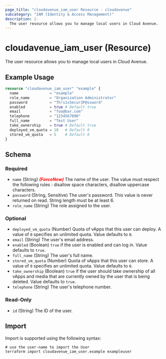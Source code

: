 ```yaml
---
page_title: "cloudavenue_iam_user Resource - cloudavenue"
subcategory: "IAM (Identity & Access Management)"
description: |-
  The user resource allows you to manage local users in Cloud Avenue.
---
```


# cloudavenue_iam_user (Resource)

The user resource allows you to manage local users in Cloud Avenue.

## Example Usage

```terraform
resource "cloudavenue_iam_user" "example" {
  name              = "example"
  role_name         = "Organization Administrator"
  password          = "Th!s1sSecur3P@ssword"
  enabled           = true # Default true
  email             = "foo@bar.com"
  telephone         = "1234567890"
  full_name         = "Test User"
  take_ownership    = true # Default true
  deployed_vm_quota = 10   # Default 0
  stored_vm_quota   = 5    # Default 0
}
```

<!-- schema generated by tfplugindocs -->
## Schema

### Required

- `name` (String) <i style="color:red;font-weight: bold">(ForceNew)</i> The name of the user. The value must respect the following rules : disallow space characters, disallow uppercase characters.
- `password` (String, Sensitive) The user's password. This value is never returned on read. String length must be at least 6.
- `role_name` (String) The role assigned to the user.

### Optional

- `deployed_vm_quota` (Number) Quota of vApps that this user can deploy. A value of `0` specifies an unlimited quota. Value defaults to `0`.
- `email` (String) The user's email address.
- `enabled` (Boolean) `true` if the user is enabled and can log in. Value defaults to `true`.
- `full_name` (String) The user's full name.
- `stored_vm_quota` (Number) Quota of vApps that this user can store. A value of `0` specifies an unlimited quota. Value defaults to `0`.
- `take_ownership` (Boolean) `true` if the user should take ownership of all vApps and media that are currently owned by the user that is being deleted. Value defaults to `true`.
- `telephone` (String) The user's telephone number.

### Read-Only

- `id` (String) The ID of the user.

## Import

Import is supported using the following syntax:
```shell
# use the user-name to import the User
terraform import cloudavenue_iam_user.example exampleuser
```